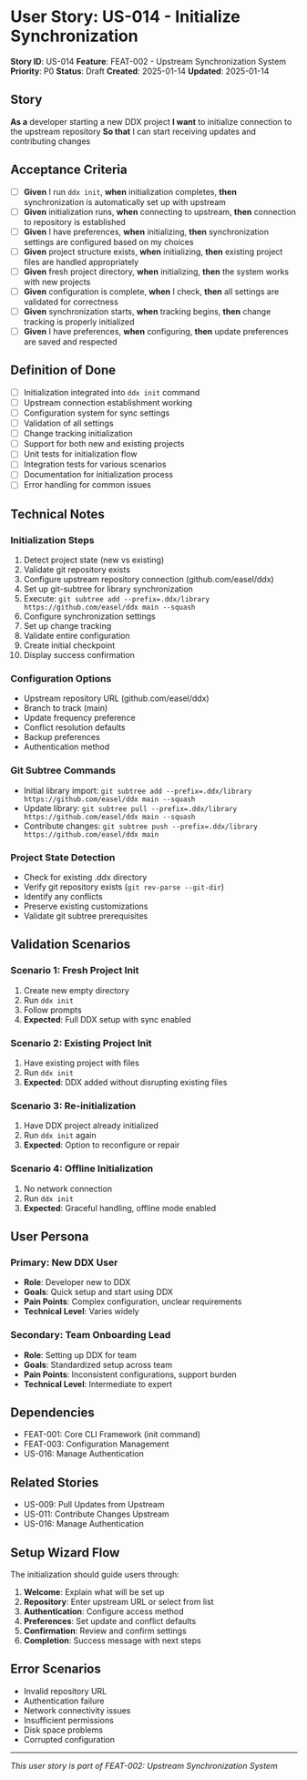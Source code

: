 # User Story: US-014 - Initialize Synchronization

**Story ID**: US-014
**Feature**: FEAT-002 - Upstream Synchronization System
**Priority**: P0
**Status**: Draft
**Created**: 2025-01-14
**Updated**: 2025-01-14

## Story

**As a** developer starting a new DDX project
**I want** to initialize connection to the upstream repository
**So that** I can start receiving updates and contributing changes

## Acceptance Criteria

- [ ] **Given** I run `ddx init`, **when** initialization completes, **then** synchronization is automatically set up with upstream
- [ ] **Given** initialization runs, **when** connecting to upstream, **then** connection to repository is established
- [ ] **Given** I have preferences, **when** initializing, **then** synchronization settings are configured based on my choices
- [ ] **Given** project structure exists, **when** initializing, **then** existing project files are handled appropriately
- [ ] **Given** fresh project directory, **when** initializing, **then** the system works with new projects
- [ ] **Given** configuration is complete, **when** I check, **then** all settings are validated for correctness
- [ ] **Given** synchronization starts, **when** tracking begins, **then** change tracking is properly initialized
- [ ] **Given** I have preferences, **when** configuring, **then** update preferences are saved and respected

## Definition of Done

- [ ] Initialization integrated into `ddx init` command
- [ ] Upstream connection establishment working
- [ ] Configuration system for sync settings
- [ ] Validation of all settings
- [ ] Change tracking initialization
- [ ] Support for both new and existing projects
- [ ] Unit tests for initialization flow
- [ ] Integration tests for various scenarios
- [ ] Documentation for initialization process
- [ ] Error handling for common issues

## Technical Notes

### Initialization Steps
1. Detect project state (new vs existing)
2. Validate git repository exists
3. Configure upstream repository connection (github.com/easel/ddx)
4. Set up git-subtree for library synchronization
5. Execute: `git subtree add --prefix=.ddx/library https://github.com/easel/ddx main --squash`
6. Configure synchronization settings
7. Set up change tracking
8. Validate entire configuration
9. Create initial checkpoint
10. Display success confirmation

### Configuration Options
- Upstream repository URL (github.com/easel/ddx)
- Branch to track (main)
- Update frequency preference
- Conflict resolution defaults
- Backup preferences
- Authentication method

### Git Subtree Commands
- Initial library import: `git subtree add --prefix=.ddx/library https://github.com/easel/ddx main --squash`
- Update library: `git subtree pull --prefix=.ddx/library https://github.com/easel/ddx main --squash`
- Contribute changes: `git subtree push --prefix=.ddx/library https://github.com/easel/ddx main`

### Project State Detection
- Check for existing .ddx directory
- Verify git repository exists (`git rev-parse --git-dir`)
- Identify any conflicts
- Preserve existing customizations
- Validate git subtree prerequisites

## Validation Scenarios

### Scenario 1: Fresh Project Init
1. Create new empty directory
2. Run `ddx init`
3. Follow prompts
4. **Expected**: Full DDX setup with sync enabled

### Scenario 2: Existing Project Init
1. Have existing project with files
2. Run `ddx init`
3. **Expected**: DDX added without disrupting existing files

### Scenario 3: Re-initialization
1. Have DDX project already initialized
2. Run `ddx init` again
3. **Expected**: Option to reconfigure or repair

### Scenario 4: Offline Initialization
1. No network connection
2. Run `ddx init`
3. **Expected**: Graceful handling, offline mode enabled

## User Persona

### Primary: New DDX User
- **Role**: Developer new to DDX
- **Goals**: Quick setup and start using DDX
- **Pain Points**: Complex configuration, unclear requirements
- **Technical Level**: Varies widely

### Secondary: Team Onboarding Lead
- **Role**: Setting up DDX for team
- **Goals**: Standardized setup across team
- **Pain Points**: Inconsistent configurations, support burden
- **Technical Level**: Intermediate to expert

## Dependencies

- FEAT-001: Core CLI Framework (init command)
- FEAT-003: Configuration Management
- US-016: Manage Authentication

## Related Stories

- US-009: Pull Updates from Upstream
- US-011: Contribute Changes Upstream
- US-016: Manage Authentication

## Setup Wizard Flow

The initialization should guide users through:
1. **Welcome**: Explain what will be set up
2. **Repository**: Enter upstream URL or select from list
3. **Authentication**: Configure access method
4. **Preferences**: Set update and conflict defaults
5. **Confirmation**: Review and confirm settings
6. **Completion**: Success message with next steps

## Error Scenarios

- Invalid repository URL
- Authentication failure
- Network connectivity issues
- Insufficient permissions
- Disk space problems
- Corrupted configuration

---
*This user story is part of FEAT-002: Upstream Synchronization System*